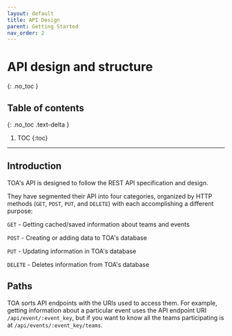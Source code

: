 ```yaml
---
layout: default
title: API Design
parent: Getting Started
nav_order: 2
---
```


# API design and structure
{: .no_toc }

## Table of contents
{: .no_toc .text-delta }

1. TOC
{:toc}

---

## Introduction

TOA's API is designed to follow the REST API specification and design.

They have segmented their API into four categories, organized by HTTP methods (`GET`, `POST`, `PUT`, and `DELETE`) with each accomplishing a different purpose:

`GET` - Getting cached/saved information about teams and events

`POST` - Creating or adding data to TOA's database

`PUT` - Updating information in TOA's database

`DELETE` - Deletes information from TOA's database

## Paths

TOA sorts API endpoints with the URIs used to access them. For example, getting information about a particular event uses the API endpoint URI `/api/event/:event_key`, but if you want to know all the teams participating is at `/api/events/:event_key/teams`.